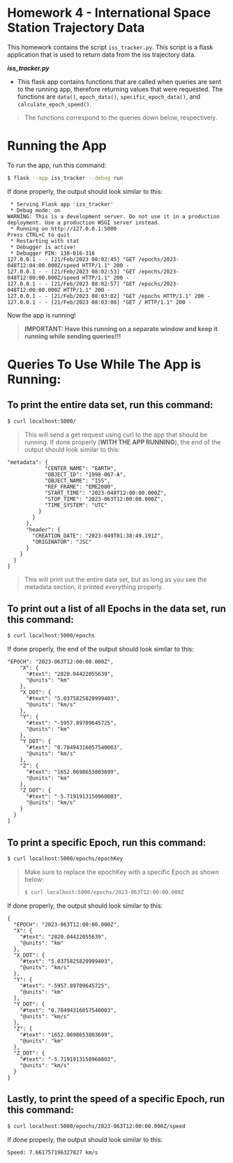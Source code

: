 # Homework 4 - International Space Station Trajectory Data
This homework contains the script ``iss_tracker.py``. This script is a flask application that is used to return data from the iss trajectory data.

***iss_tracker.py***
- This flask app contains functions that are called when queries are sent to the running app, therefore returning values that were requested. The functions are ``data()``, ``epoch_data()``, ``specific_epoch_data()``, and ``calculate_epoch_speed()``.
> The functions correspond to the queries down below, respectively.

# Running the App
To run the app, run this command:
```bash
$ flask --app iss_tracker --debug run
```
If done properly, the output should look similar to this:
```
 * Serving Flask app 'iss_tracker'
 * Debug mode: on
WARNING: This is a development server. Do not use it in a production deployment. Use a production WSGI server instead.
 * Running on http://127.0.0.1:5000
Press CTRL+C to quit
 * Restarting with stat
 * Debugger is active!
 * Debugger PIN: 138-016-316
127.0.0.1 - - [21/Feb/2023 08:02:45] "GET /epochs/2023-048T12:04:00.000Z/speed HTTP/1.1" 200 -
127.0.0.1 - - [21/Feb/2023 08:02:53] "GET /epochs/2023-048T12:00:00.000Z/speed HTTP/1.1" 200 -
127.0.0.1 - - [21/Feb/2023 08:02:57] "GET /epochs/2023-048T12:00:00.000Z HTTP/1.1" 200 -
127.0.0.1 - - [21/Feb/2023 08:03:02] "GET /epochs HTTP/1.1" 200 -
127.0.0.1 - - [21/Feb/2023 08:03:08] "GET / HTTP/1.1" 200 -
```
Now the app is running!
> **IMPORTANT: Have this running on a separate window and keep it running while sending queries!!!**

# Queries To Use While The App is Running:
## To print the entire data set, run this command:
```bash
$ curl localhost:5000/
```
> This will send a get request using curl to the app that should be running.
If done properly (**WITH THE APP RUNNING**), the end of the output should look similar to this:
```
"metadata": {
            "CENTER_NAME": "EARTH",
            "OBJECT_ID": "1998-067-A",
            "OBJECT_NAME": "ISS",
            "REF_FRAME": "EME2000",
            "START_TIME": "2023-048T12:00:00.000Z",
            "STOP_TIME": "2023-063T12:00:00.000Z",
            "TIME_SYSTEM": "UTC"
          }
        }
      },
      "header": {
        "CREATION_DATE": "2023-049T01:38:49.191Z",
        "ORIGINATOR": "JSC"
      }
    }
  }
}
```
> This will print out the entire data set, but as long as you see the metadata section, it printed everything properly.

## To print out a list of all Epochs in the data set, run this command:
```bash
$ curl localhost:5000/epochs
```
If done properly, the end of the output should look similar to this:
```
"EPOCH": "2023-063T12:00:00.000Z",
    "X": {
      "#text": "2820.04422055639",
      "@units": "km"
    },
    "X_DOT": {
      "#text": "5.0375825820999403",
      "@units": "km/s"
    },
    "Y": {
      "#text": "-5957.89709645725",
      "@units": "km"
    },
    "Y_DOT": {
      "#text": "0.78494316057540003",
      "@units": "km/s"
    },
    "Z": {
      "#text": "1652.0698653803699",
      "@units": "km"
    },
    "Z_DOT": {
      "#text": "-5.7191913150960803",
      "@units": "km/s"
    }
  }
]
```

## To print a specific Epoch, run this command:
```bash
$ curl localhost:5000/epochs/epochKey
```
> Make sure to replace the epochKey with a specific Epoch as shown below:
> ```bash
> $ curl localhost:5000/epochs/2023-063T12:00:00.000Z
> ```
If done properly, the output should look similar to this:
```
{
  "EPOCH": "2023-063T12:00:00.000Z",
  "X": {
    "#text": "2820.04422055639",
    "@units": "km"
  },
  "X_DOT": {
    "#text": "5.0375825820999403",
    "@units": "km/s"
  },
  "Y": {
    "#text": "-5957.89709645725",
    "@units": "km"
  },
  "Y_DOT": {
    "#text": "0.78494316057540003",
    "@units": "km/s"
  },
  "Z": {
    "#text": "1652.0698653803699",
    "@units": "km"
  },
  "Z_DOT": {
    "#text": "-5.7191913150960803",
    "@units": "km/s"
  }
}
```

## Lastly, to print the speed of a specific Epoch, run this command:
```bash
$ curl localhost:5000/epochs/2023-063T12:00:00.000Z/speed
```
If done properly, the output should look similar to this:
```
Speed: 7.661757196327827 km/s
```
